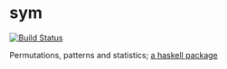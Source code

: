 sym
===

[![Build Status](https://travis-ci.org/akc/sym.svg)](https://travis-ci.org/akc/sym)

Permutations, patterns and statistics; [a haskell package](http://hackage.haskell.org/package/sym)
